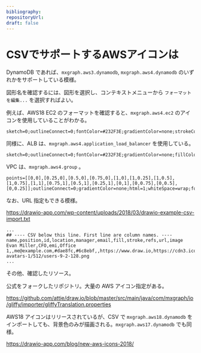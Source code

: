 ```yaml
---
bibliography: 
repositoryUrl:
draft: false
---
```


# CSVでサポートするAWSアイコンは

DynamoDB であれば、`mxgraph.aws3.dynamodb`, `mxgraph.aws4.dynamodb` のいずれかをサポートしている模様。

図形名を確認するには、図形を選択し、コンテキストメニューから `フォーマットを編集...` を選択すればよい。

例えば、AWS18 EC2 のフォーマットを確認すると、`mxgraph.aws4.ec2` のアイコンを使用していることがわかる。

```Text
sketch=0;outlineConnect=0;fontColor=#232F3E;gradientColor=none;strokeColor=#ffffff;fillColor=#232F3E;dashed=0;verticalLabelPosition=middle;verticalAlign=bottom;align=center;html=1;whiteSpace=wrap;fontSize=10;fontStyle=1;spacing=3;shape=mxgraph.aws4.productIcon;prIcon=mxgraph.aws4.ec2;
```

同様に、ALB は、`mxgraph.aws4.application_load_balancer` を使用している。

```Text
sketch=0;outlineConnect=0;fontColor=#232F3E;gradientColor=none;fillColor=#8C4FFF;strokeColor=none;dashed=0;verticalLabelPosition=bottom;verticalAlign=top;align=center;html=1;fontSize=12;fontStyle=0;aspect=fixed;pointerEvents=1;shape=mxgraph.aws4.application_load_balancer;
```

VPC は、`mxgraph.aws4.group` 。

```
points=[[0,0],[0.25,0],[0.5,0],[0.75,0],[1,0],[1,0.25],[1,0.5],[1,0.75],[1,1],[0.75,1],[0.5,1],[0.25,1],[0,1],[0,0.75],[0,0.5],[0,0.25]];outlineConnect=0;gradientColor=none;html=1;whiteSpace=wrap;fontSize=12;fontStyle=0;container=1;pointerEvents=0;collapsible=0;recursiveResize=0;shape=mxgraph.aws4.group;grIcon=mxgraph.aws4.group_vpc2;strokeColor=#8C4FFF;fillColor=none;verticalAlign=top;align=left;spacingLeft=30;fontColor=#AAB7B8;dashed=0;
```

なお、URL 指定もできる模様。

https://drawio-app.com/wp-content/uploads/2018/03/drawio-example-csv-import.txt

```Text
...
## ---- CSV below this line. First line are column names. ----
name,position,id,location,manager,email,fill,stroke,refs,url,image
Evan Miller,CFO,emi,Office 1,,me@example.com,#dae8fc,#6c8ebf,,https://www.draw.io,https://cdn3.iconfinder.com/data/icons/user-avatars-1/512/users-9-2-128.png
...
```

その他、確認したリソース。

公式をフォークしたリポジトリ。大量の AWS アイコン指定がある。

https://github.com/attie/draw.io/blob/master/src/main/java/com/mxgraph/io/gliffy/importer/gliffyTranslation.properties

AWS18 アイコンはリリースされているが、CSV で `mxgraph.aws18.dynamodb` をインポートしても、背景色のみが描画される。`mxgraph.aws17.dynamodb` でも同様。

https://drawio-app.com/blog/new-aws-icons-2018/
